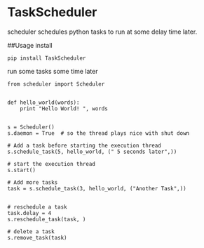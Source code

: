 # TaskScheduler

scheduler schedules python tasks to run at some delay time later.

##Usage
install
```
pip install TaskScheduler
```

run some tasks some time later

```
from scheduler import Scheduler


def hello_world(words):
    print "Hello World! ", words


s = Scheduler()
s.daemon = True  # so the thread plays nice with shut down

# Add a task before starting the execution thread
s.schedule_task(5, hello_world, (" 5 seconds later",))

# start the execution thread
s.start()

# Add more tasks
task = s.schedule_task(3, hello_world, ("Another Task",))


# reschedule a task
task.delay = 4
s.reschedule_task(task, )

# delete a task
s.remove_task(task)

```
